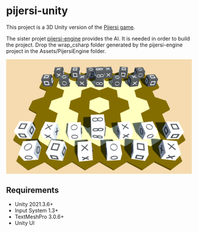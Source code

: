 # pijersi-unity
This project is a 3D Unity version of the [Pijersi game](https://github.com/LucasBorboleta/pijersi).

The sister projet [pijersi-engine](https://github.com/arthur-liu-lsh/pijersi-engine) provides the AI.
It is needed in order to build the project. Drop the wrap_csharp folder generated by the pijersi-engine project in the Assets/PijersiEngine folder.

![boardimg](images/board.png)

## Requirements
* Unity 2021.3.6+
* Input System 1.3+
* TextMeshPro 3.0.6+
* Unity UI

